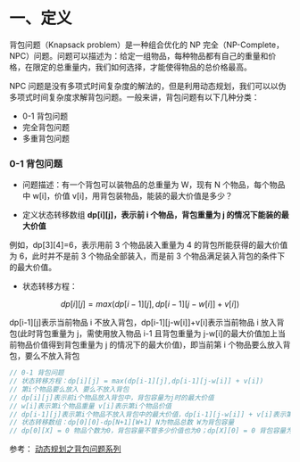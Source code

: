 # 一、定义

背包问题（Knapsack problem）是一种组合优化的 NP 完全（NP-Complete，NPC）问题。问题可以描述为：给定一组物品，每种物品都有自己的重量和价格，在限定的总重量内，我们如何选择，才能使得物品的总价格最高。

NPC 问题是没有多项式时间复杂度的解法的，但是利用动态规划，我们可以以伪多项式时间复杂度求解背包问题。一般来讲，背包问题有以下几种分类：

- 0-1 背包问题
- 完全背包问题
- 多重背包问题

### 0-1 背包问题

- 问题描述：有一个背包可以装物品的总重量为 W，现有 N 个物品，每个物品中 w\[i]，价值 v\[i]，用背包装物品，能装的最大价值是多少？

- 定义状态转移数组 **dp\[i]\[j]，表示前 i 个物品，背包重量为 j 的情况下能装的最大价值**

例如，dp\[3]\[4]=6，表示用前 3 个物品装入重量为 4 的背包所能获得的最大价值为 6，此时并不是前 3 个物品全部装入，而是前 3 个物品满足装入背包的条件下的最大价值。

- 状态转移方程：

$$
dp[i][j] = max(dp[i-1][j],dp[i-1][j-w[i]] + v[i])
$$

dp\[i-1]\[j]表示当前物品 i 不放入背包，dp\[i-1]\[j-w\[i]]+v\[i]表示当前物品 i 放入背包(此时背包重量为 j，需使用放入物品 i-1 且背包重量为 j-w\[i]的最大价值加上当前物品价值得到背包重量为 j 的情况下的最大价值)，即当前第 i 个物品要么放入背包，要么不放入背包

```cpp
// 0-1 背包问题
// 状态转移方程：dp[i][j] = max(dp[i-1][j],dp[i-1][j-w[i]] + v[i])
// 第i个物品要么放入 要么不放入背包
// dp[i][j]表示前i个物品放入背包中，背包容量为j时的最大价值
// w[i]表示第i个物品重量 v[i]表示第i个物品价值
// dp[i-1][j]表示第i个物品不放入背包中的最大价值，dp[i-1][j-w[i]] + v[i]表示第i个物品放入背包中的最大价值
// 状态转移数组：dp[0][0]-dp[N+1][W+1] N为物品总数 W为背包容量
// dp[0][X] = 0 物品个数为0，背包容量不管多少价值也为0；dp[X][0] = 0 背包容量为0，价值总为0
```

参考：
[动态规划之背包问题系列](https://zhuanlan.zhihu.com/p/93857890)
